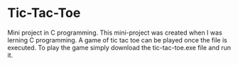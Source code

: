 # Tic-Tac-Toe
Mini project in C programming.
This mini-project was created when I was lerning C programming.
A game of tic tac toe can be played once the file is executed.
To play the game simply download the tic-tac-toe.exe file and run it.
